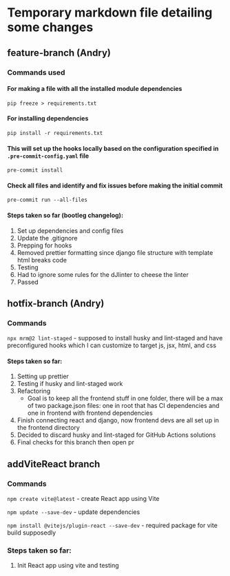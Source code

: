 # Temporary markdown file detailing some changes

## feature-branch (Andry)

### Commands used

#### For making a file with all the installed module dependencies

`pip freeze > requirements.txt`

#### For installing dependencies

`pip install -r requirements.txt`

#### This will set up the hooks locally based on the configuration specified in `.pre-commit-config.yaml` file

`pre-commit install`

#### Check all files and identify and fix issues before making the initial commit

`pre-commit run --all-files`

#### Steps taken so far (bootleg changelog):

1. Set up dependencies and config files
2. Update the .gitignore
3. Prepping for hooks
4. Removed prettier formatting since django file structure with template html breaks code
5. Testing
6. Had to ignore some rules for the dJlinter to cheese the linter
7. Passed

## hotfix-branch (Andry)

### Commands

`npx mrm@2 lint-staged` - supposed to install husky and lint-staged and have preconfigured hooks which I can customize to target js, jsx, html, and css

#### Steps taken so far:

1. Setting up prettier
2. Testing if husky and lint-staged work
3. Refactoring
   - Goal is to keep all the frontend stuff in one folder, there will be a max of two package.json files: one in root that has CI dependencies and one in frontend with frontend dependencies
4. Finish connecting react and django, now frontend devs are all set up in the frontend directory
5. Decided to discard husky and lint-staged for GitHub Actions solutions
6. Final checks for this branch then open pr

## addViteReact branch

### Commands

`npm create vite@latest` - create React app using Vite

`npm update --save-dev` - update dependencies

`npm install @vitejs/plugin-react --save-dev` - required package for vite build
supposedly

### Steps taken so far:

1. Init React app using vite and testing
